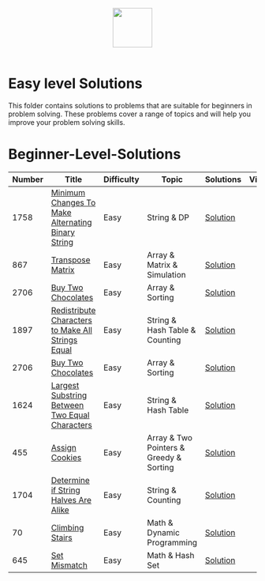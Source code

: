 <p align="center">
  <a  href="https://leetcode.com">
    <img height=80 src="https://assets.leetcode.com/static_assets/public/webpack_bundles/images/logo-dark.e99485d9b.svg">
  </a>
  <br>
  <br>
</p>

# Easy level Solutions
This folder contains solutions to problems that are suitable for beginners in problem solving. These problems cover a range of topics and will help you improve your problem solving skills.

# Beginner-Level-Solutions
|  Number  |      Title     |   Difficulty   | Topic    | Solutions   | Video |             
|-----|----------------|--------------- |--------|-------------|-------------|
|1758|[Minimum Changes To Make Alternating Binary String](https://leetcode.com/problems/minimum-changes-to-make-alternating-binary-string/)|Easy|String & DP|[Solution](https://ideone.com/molHZF) |
|867|[Transpose Matrix](https://leetcode.com/problems/transpose-matrix)|Easy|Array & Matrix & Simulation|[Solution](https://ideone.com/DimdN1) |
|2706|[Buy Two Chocolates](https://leetcode.com/problems/buy-two-chocolates)|Easy|Array & Sorting|[Solution](../Solutions/Buy%20Two%20Chocolates.py) |
|1897|[Redistribute Characters to Make All Strings Equal](https://leetcode.com/problems/redistribute-characters-to-make-all-strings-equal)|Easy|String & Hash Table & Counting|[Solution](../Solutions/Redistribute_Characters_Strings.py) |
|2706|[Buy Two Chocolates](https://leetcode.com/problems/buy-two-chocolates)|Easy|Array & Sorting|[Solution](../Solutions/Buy%20Two%20Chocolates.py) |
|1624|[Largest Substring Between Two Equal Characters](https://leetcode.com/problems/largest-substring-between-two-equal-characters)|Easy|String & Hash Table|[Solution](../Solutions/Largest_substring_characters.py) |
|455|[Assign Cookies](https://leetcode.com/problems/assign-cookies)|Easy|Array & Two Pointers & Greedy & Sorting|[Solution](../Solutions/Assign_Cookies.py) |
|1704|[Determine if String Halves Are Alike](https://leetcode.com/problems/determine-if-string-halves-are-alike)|Easy|String & Counting|[Solution](../Solutions/1704Determine_if_String_Halves.py) |
|70|[Climbing Stairs](https://leetcode.com/problems/climbing-stairs)|Easy|Math & Dynamic Programming|[Solution](../Solutions/Climbing_Stairs.py) |
|645|[Set Mismatch](https://leetcode.com/problems/set-mismatch)|Easy|Math & Hash Set|[Solution](../Solutions/Set_Mismatch.py) |










